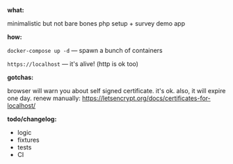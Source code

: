 __what:__

minimalistic but not bare bones php setup + survey demo app 

__how:__

`docker-compose up -d` — spawn a bunch of containers

`https://localhost` — it's alive! (http is ok too)


__gotchas:__

browser will warn you about self signed certificate. it's ok.
also, it will expire one day. renew manually: https://letsencrypt.org/docs/certificates-for-localhost/

__todo/changelog:__

* logic
* fixtures
* tests
* CI
